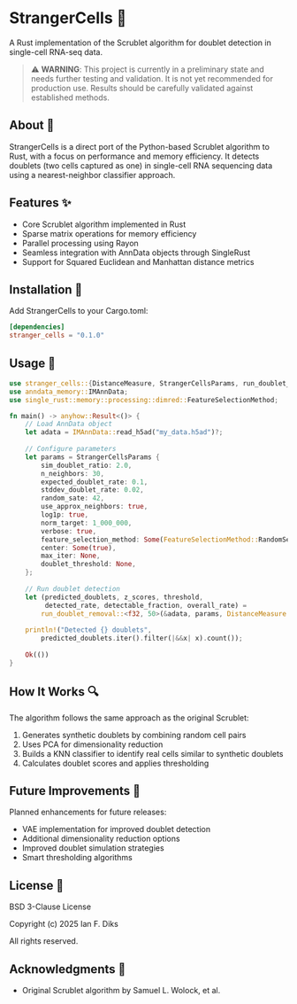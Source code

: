 # StrangerCells 🧫

A Rust implementation of the Scrublet algorithm for doublet detection in single-cell RNA-seq data.

> ⚠️ **WARNING**: This project is currently in a preliminary state and needs further testing and validation. It is not yet recommended for production use. Results should be carefully validated against established methods.


## About 📝

StrangerCells is a direct port of the Python-based Scrublet algorithm to Rust, with a focus on performance and memory efficiency. It detects doublets (two cells captured as one) in single-cell RNA sequencing data using a nearest-neighbor classifier approach.

## Features ✨

- Core Scrublet algorithm implemented in Rust
- Sparse matrix operations for memory efficiency
- Parallel processing using Rayon
- Seamless integration with AnnData objects through SingleRust
- Support for Squared Euclidean and Manhattan distance metrics

## Installation 💾

Add StrangerCells to your Cargo.toml:

```toml
[dependencies]
stranger_cells = "0.1.0"
```

## Usage 🚀

```rust
use stranger_cells::{DistanceMeasure, StrangerCellsParams, run_doublet_removal};
use anndata_memory::IMAnnData;
use single_rust::memory::processing::dimred::FeatureSelectionMethod;

fn main() -> anyhow::Result<()> {
    // Load AnnData object
    let adata = IMAnnData::read_h5ad("my_data.h5ad")?;
    
    // Configure parameters
    let params = StrangerCellsParams {
        sim_doublet_ratio: 2.0,
        n_neighbors: 30,
        expected_doublet_rate: 0.1,
        stddev_doublet_rate: 0.02,
        random_sate: 42,
        use_approx_neighbors: true,
        log1p: true,
        norm_target: 1_000_000,
        verbose: true,
        feature_selection_method: Some(FeatureSelectionMethod::RandomSelection(1000)),
        center: Some(true),
        max_iter: None,
        doublet_threshold: None,
    };
    
    // Run doublet detection
    let (predicted_doublets, z_scores, threshold, 
         detected_rate, detectable_fraction, overall_rate) = 
        run_doublet_removal::<f32, 50>(&adata, params, DistanceMeasure::SquaredEuclidean)?;
    
    println!("Detected {} doublets", 
        predicted_doublets.iter().filter(|&&x| x).count());
    
    Ok(())
}
```

## How It Works 🔍

The algorithm follows the same approach as the original Scrublet:

1. Generates synthetic doublets by combining random cell pairs
2. Uses PCA for dimensionality reduction
3. Builds a KNN classifier to identify real cells similar to synthetic doublets
4. Calculates doublet scores and applies thresholding

## Future Improvements 🔮

Planned enhancements for future releases:

- VAE implementation for improved doublet detection
- Additional dimensionality reduction options
- Improved doublet simulation strategies
- Smart thresholding algorithms

## License 📄

BSD 3-Clause License

Copyright (c) 2025 Ian F. Diks

All rights reserved.

## Acknowledgments 👏

- Original Scrublet algorithm by Samuel L. Wolock, et al.